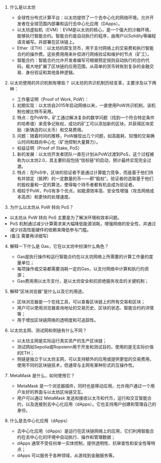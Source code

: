 1. 什么是以太坊
   - 全球性分布式计算平台：以太坊提供了一个去中心化的网络环境，允许开发者在全球范围内部署和运行去中心化应用（DApps）。
   - 以太坊虚拟机（EVM）：EVM是以太坊的核心，是一个强大的沙箱环境，能够执行智能合约。智能合约是自动执行的程序，由用户以Solidity等编程语言编写。并部署在区块链上。
   - Ether（ETH）：以太坊的原生货币，用于支付网络上的交易费和执行智能合约的操作费。这些费用用来补偿进行网络验证和维护的节点（矿工）。
   - 智能合约：智能合约允许开发者编写可根据预定规则自动执行的合约代码，极大地扩展了区块链的应用范围，从简单的货币转账到复杂的金融交易、身份验证和其他各种逻辑。

2. 以太坊使用的共识机制有哪些？
   以太坊的共识机制历经变革，主要涉及以下两种：
   - 工作量证明（Proof of Work, PoW）：
    1. 初期实现：以太坊自2015年启动网络以来，一直使用PoW共识机制，该机制也被比特币采用。
    2. 特点：在PoW中，矿工通过解决复杂的数学问题（找到一个符合特定条件的哈希值）来竞争记账权，成功的矿工可以添加新的区块，并获得区块奖励（新铸造的以太币）和交易费用。
    3. 问题：随着时间的推移，PoW展现出几个问题，如高能耗、较慢的交易确认时间和趋向中心化（矿池控制大量算力）。
   - 权益证明（Proof of Stake, PoS）
    1. 新的发展：以太坊开发者团队一直在计划从PoW过渡到PoS，这个过程被称为以太坊2.0，其主要阶段包括“信标链”的启动，预计最终实现完全过渡。
    2. 特点：在PoS中，区块的验证者不是通过计算能力竞争，而是基于他们持有并锁定（抵押）的一定数量的币——即“股权”。验证者的选取基于他们的股权量和一定的算法，使得每个持币者都有机会成为验证者。
    3. 相较于PoW，PoS有多个优点，如能源效率高、安全性增强（攻击网络成本高昂）和更快的处理速度。
   
 3. 为什么以太坊从 PoW 转向 PoS？
   - 以太坊从 PoW 转向 PoS 主要是为了解决环境和效率问题。
   - PoS 机制通过减少计算需求来大幅降低能源消耗，增强网络的安全性，并通过减少对高性能硬件的依赖来降低参与门槛。
   - (备注 需要再详细写)
4. 解释一下什么是 Gas，它在以太坊中扮演什么角色？
   - Gas是执行操作和运行智能合约在以太坊网络上所需要的计算工作量的度量单位；
   - 每项操作或交易都需要消耗一定的Gas，以支付网络中计算和执行的资源；
   - Gas费用用以太币支付，是以太坊安全和抗拒绝服务攻击的关键机制；
5. 解释“区块浏览器”是什么以及它的用途。
   - 区块浏览器是一个在线工具，可以查看区块链上的所有交易和区块；
   - 用户可以使用浏览器查询地址的交易历史、区块的状态、智能合约的详情等；
   - 用于增加区块链网络的透明度和可追踪性。

6. 以太坊主网、测试网和侧链有什么不同？
   - 以太坊主网是实际运行真实资产的生产区块链；
   - 测试网如Sepolia或Ropstenn用于开发和测试目的，使用的是无实际价值的ETH；
   - 侧链是独立于以太坊主网，可以支持额外的应用或提供更低的交易费用，使用不同的区块链技术，但通常与主网有某种形式的互操作性。

7. MetaMask 是什么，如何使用它？
   - MetaMask 是一个浏览器插件，同时也是移动应用，允许用户通过一个用户友好的界面与以太坊区块链交互。
   - 用户可以通过 MetaMask 发送和接收以太币和代币，运行和交互智能合约，以及连接到去中心化应用（dApps）。它也支持用户创建和管理自己的身份。
  
8. 什么是去中心化应用（dApps）
   - 去中心化应用（dApps）是运行在区块链网络上的应用，它们利用智能合约在去中心化的环境中自动执行、操作和管理数据；
   - dApps 通常不受任何单一实体控制，提供透明性、抗审查性和安全性等特点；
   - dApps 可以服务于各种领域，从游戏到金融服务等。